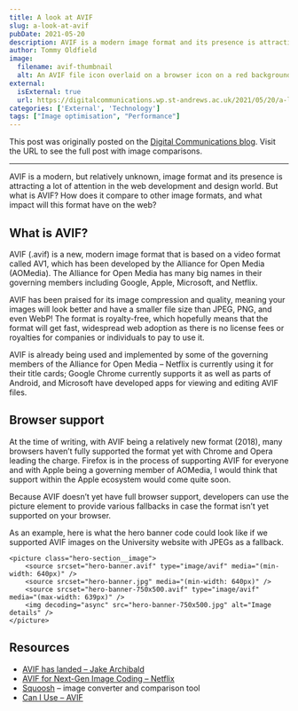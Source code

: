 ```yaml
---
title: A look at AVIF
slug: a-look-at-avif
pubDate: 2021-05-20
description: AVIF is a modern image format and its presence is attracting a lot of attention in the web development world. How does it compare to other image formats, and what impact will this format have on the web?
author: Tommy Oldfield
image:
  filename: avif-thumbnail
  alt: An AVIF file icon overlaid on a browser icon on a red background.
external:
  isExternal: true
  url: https://digitalcommunications.wp.st-andrews.ac.uk/2021/05/20/a-look-at-avif/
categories: ['External', 'Technology']
tags: ["Image optimisation", "Performance"]
---
```


This post was originally posted on the [Digital Communications blog](https://digitalcommunications.wp.st-andrews.ac.uk/). Visit the URL to see the full post with image comparisons.

---

AVIF is a modern, but relatively unknown, image format and its presence is attracting a lot of attention in the web development and design world. But what is AVIF? How does it compare to other image formats, and what impact will this format have on the web?

## What is AVIF?
AVIF (.avif) is a new, modern image format that is based on a video format called AV1, which has been developed by the Alliance for Open Media (AOMedia). The Alliance for Open Media has many big names in their governing members including Google, Apple, Microsoft, and Netflix.

AVIF has been praised for its image compression and quality, meaning your images will look better and have a smaller file size than JPEG, PNG, and even WebP! The format is royalty-free, which hopefully means that the format will get fast, widespread web adoption as there is no license fees or royalties for companies or individuals to pay to use it.

AVIF is already being used and implemented by some of the governing members of the Alliance for Open Media &#8211; Netflix is currently using it for their title cards; Google Chrome currently supports it as well as parts of Android, and Microsoft have developed apps for viewing and editing AVIF files.

## Browser support

At the time of writing, with AVIF being a relatively new format (2018), many browsers haven’t fully supported the format yet with Chrome and Opera leading the charge. Firefox is in the process of supporting AVIF for everyone and with Apple being a governing member of AOMedia, I would think that support within the Apple ecosystem would come quite soon.


Because AVIF doesn’t yet have full browser support, developers can use the picture element to provide various fallbacks in case the format isn’t yet supported on your browser.


As an example, here is what the hero banner code could look like if we supported AVIF images on the University website with JPEGs as a fallback.


```
<picture class="hero-section__image">
    <source srcset="hero-banner.avif" type="image/avif" media="(min-width: 640px)" />
    <source srcset="hero-banner.jpg" media="(min-width: 640px)" />
    <source srcset="hero-banner-750x500.avif" type="image/avif" media="(max-width: 639px)" />
    <img decoding="async" src="hero-banner-750x500.jpg" alt="Image details" />
</picture>
```

## Resources
- <a href="https://jakearchibald.com/2020/avif-has-landed/">AVIF has landed – Jake Archibald</a></li>
- <a href="https://netflixtechblog.com/avif-for-next-generation-image-coding-b1d75675fe4">AVIF for Next-Gen Image Coding – Netflix</a></li>
- <a href="https://squoosh.app/">Squoosh</a> – image converter and comparison tool</li>
- <a href="https://caniuse.com/avif">Can I Use &#8211; AVIF</a></li>
